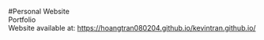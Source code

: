 #Personal Website <br/>
Portfolio <br/>
Website available at: https://hoangtran080204.github.io/kevintran.github.io/
